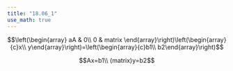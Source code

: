 ```yaml
---
title: "18.06_1"
use_math: true
---
```


$$\left(\begin{array} aA & 0\\ 0 & matrix \end{array}\right)\left(\begin{array}{c}x\\ y\end{array}\right)=\left(\begin{array}{c}b1\\ b2\end{array}\right)$$

$$Ax=b1\\
(matrix)y=b2$$
